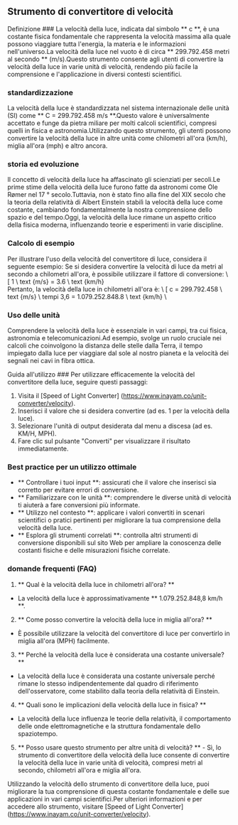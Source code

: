 ## Strumento di convertitore di velocità

Definizione ###
La velocità della luce, indicata dal simbolo ** c **, è una costante fisica fondamentale che rappresenta la velocità massima alla quale possono viaggiare tutta l'energia, la materia e le informazioni nell'universo.La velocità della luce nel vuoto è di circa ** 299.792.458 metri al secondo ** (m/s).Questo strumento consente agli utenti di convertire la velocità della luce in varie unità di velocità, rendendo più facile la comprensione e l'applicazione in diversi contesti scientifici.

### standardizzazione
La velocità della luce è standardizzata nel sistema internazionale delle unità (SI) come ** C = 299.792.458 m/s **.Questo valore è universalmente accettato e funge da pietra miliare per molti calcoli scientifici, compresi quelli in fisica e astronomia.Utilizzando questo strumento, gli utenti possono convertire la velocità della luce in altre unità come chilometri all'ora (km/h), miglia all'ora (mph) e altro ancora.

### storia ed evoluzione
Il concetto di velocità della luce ha affascinato gli scienziati per secoli.Le prime stime della velocità della luce furono fatte da astronomi come Ole Rømer nel 17 ° secolo.Tuttavia, non è stato fino alla fine del XIX secolo che la teoria della relatività di Albert Einstein stabilì la velocità della luce come costante, cambiando fondamentalmente la nostra comprensione dello spazio e del tempo.Oggi, la velocità della luce rimane un aspetto critico della fisica moderna, influenzando teorie e esperimenti in varie discipline.

### Calcolo di esempio
Per illustrare l'uso della velocità del convertitore di luce, considera il seguente esempio: Se si desidera convertire la velocità di luce da metri al secondo a chilometri all'ora, è possibile utilizzare il fattore di conversione:
\ [
1 \ text {m/s} = 3.6 \ text {km/h}
\
Pertanto, la velocità della luce in chilometri all'ora è:
\ [
c = 299.792.458 \ text {m/s} \ tempi 3,6 = 1.079.252.848.8 \ text {km/h}
\

### Uso delle unità
Comprendere la velocità della luce è essenziale in vari campi, tra cui fisica, astronomia e telecomunicazioni.Ad esempio, svolge un ruolo cruciale nei calcoli che coinvolgono la distanza delle stelle dalla Terra, il tempo impiegato dalla luce per viaggiare dal sole al nostro pianeta e la velocità dei segnali nei cavi in ​​fibra ottica.

Guida all'utilizzo ###
Per utilizzare efficacemente la velocità del convertitore della luce, seguire questi passaggi:
1. Visita il [Speed ​​of Light Converter] (https://www.inayam.co/unit-converter/velocity).
2. Inserisci il valore che si desidera convertire (ad es. 1 per la velocità della luce).
3. Selezionare l'unità di output desiderata dal menu a discesa (ad es. KM/H, MPH).
4. Fare clic sul pulsante "Converti" per visualizzare il risultato immediatamente.

### Best practice per un utilizzo ottimale
- ** Controllare i tuoi input **: assicurati che il valore che inserisci sia corretto per evitare errori di conversione.
- ** Familiarizzare con le unità **: comprendere le diverse unità di velocità ti aiuterà a fare conversioni più informate.
- ** Utilizzo nel contesto **: applicare i valori convertiti in scenari scientifici o pratici pertinenti per migliorare la tua comprensione della velocità della luce.
- ** Esplora gli strumenti correlati **: controlla altri strumenti di conversione disponibili sul sito Web per ampliare la conoscenza delle costanti fisiche e delle misurazioni fisiche correlate.

### domande frequenti (FAQ)

1. ** Qual è la velocità della luce in chilometri all'ora? **
- La velocità della luce è approssimativamente ** 1.079.252.848,8 km/h **.

2. ** Come posso convertire la velocità della luce in miglia all'ora? **
- È possibile utilizzare la velocità del convertitore di luce per convertirlo in miglia all'ora (MPH) facilmente.

3. ** Perché la velocità della luce è considerata una costante universale? **
- La velocità della luce è considerata una costante universale perché rimane lo stesso indipendentemente dal quadro di riferimento dell'osservatore, come stabilito dalla teoria della relatività di Einstein.

4. ** Quali sono le implicazioni della velocità della luce in fisica? **
- La velocità della luce influenza le teorie della relatività, il comportamento delle onde elettromagnetiche e la struttura fondamentale dello spaziotempo.

5. ** Posso usare questo strumento per altre unità di velocità? ** - Sì, lo strumento di convertitore della velocità della luce consente di convertire la velocità della luce in varie unità di velocità, compresi metri al secondo, chilometri all'ora e miglia all'ora.

Utilizzando la velocità dello strumento di convertitore della luce, puoi migliorare la tua comprensione di questa costante fondamentale e delle sue applicazioni in vari campi scientifici.Per ulteriori informazioni e per accedere allo strumento, visitare [Speed ​​of Light Converter] (https://www.inayam.co/unit-converter/velocity).